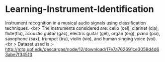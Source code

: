 # Learning-Instrument-Identification
Instrument recognition in a musical audio signals using classification techniques. <br\>
The instruments considered are: cello (cel), clarinet (cla), flute(flu), acoustic guitar (gac), electric guitar (gel), organ (org), piano (pia), saxophone (sax), trumpet (tru), violin (vio), and human singing voice (voi).<br \>
Dataset used is :- http://mtg.upf.edu/descargas/node/12/download/17e7a762691ce3059d4d63abe7f34513
